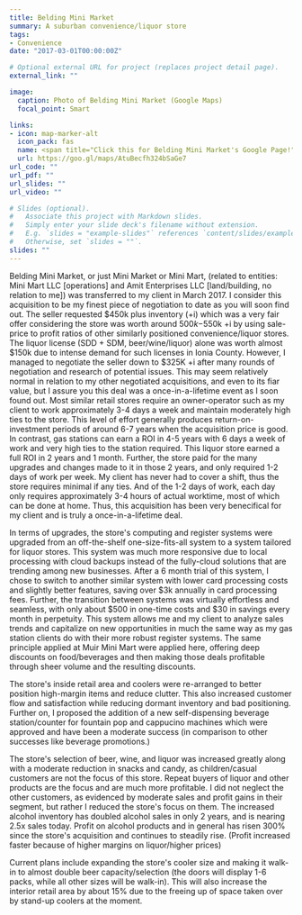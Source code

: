 ```yaml
---
title: Belding Mini Market
summary: A suburban convenience/liquor store
tags:
- Convenience
date: "2017-03-01T00:00:00Z"

# Optional external URL for project (replaces project detail page).
external_link: ""

image:
  caption: Photo of Belding Mini Market (Google Maps)
  focal_point: Smart

links:
- icon: map-marker-alt
  icon_pack: fas
  name: <span title="Click this for Belding Mini Market's Google Page!">Google Maps</span>
  url: https://goo.gl/maps/AtuBecfh324bSaGe7
url_code: ""
url_pdf: ""
url_slides: ""
url_video: ""

# Slides (optional).
#   Associate this project with Markdown slides.
#   Simply enter your slide deck's filename without extension.
#   E.g. `slides = "example-slides"` references `content/slides/example-slides.md`.
#   Otherwise, set `slides = ""`.
slides: ""
---
```


Belding Mini Market, or just Mini Market or Mini Mart, (related to entities: Mini Mart LLC \[operations] and Amit Enterprises LLC \[land/building, no relation to me]) was transferred to my client in March 2017. I consider this acquisition to be my finest piece of negotiation to date as you will soon find out. The seller requested $450k plus inventory (+i) which was a very fair offer considering the store was worth around $500k-$550k +i by using sale-price to profit ratios of other similarly positioned convenience/liquor stores. The liquor license (SDD + SDM, beer/wine/liquor) alone was worth almost $150k due to intense demand for such licenses in Ionia County. However, I managed to negotiate the seller down to $325K +i after many rounds of negotiation and research of potential issues. This may seem relatively normal in relation to my other negotiated acquisitions, and even to its fiar value, but I assure you this deal was a once-in-a-lifetime event as I soon found out. Most similar retail stores require an owner-operator such as my client to work approximately 3-4 days a week and maintain moderately high ties to the store. This level of effort generally produces return-on-investment periods of around 6-7 years when the acquisition price is good. In contrast, gas stations can earn a ROI in 4-5 years with 6 days a week of work and very high ties to the station required. This liquor store earned a full ROI in 2 years and 1 month. Further, the store paid for the many upgrades and changes made to it in those 2 years, and only required 1-2 days of work per week. My client has never had to cover a shift, thus the store requires minimal if any ties. And of the 1-2 days of work, each day only requires approximately 3-4 hours of actual worktime, most of which can be done at home. Thus, this acquisition has been very benecifical for my client and is truly a once-in-a-lifetime deal.

In terms of upgrades, the store's computing and register systems were upgraded from an off-the-shelf one-size-fits-all system to a system tailored for liquor stores. This system was much more responsive due to local processing with cloud backups instead of the fully-cloud solutions that are trending among new businesses. After a 6 month trial of this system, I chose to switch to another similar system with lower card processing costs and slightly better features, saving over $3k annually in card processing fees. Further, the transition between systems was virtually effortless and seamless, with only about $500 in one-time costs and $30 in savings every month in perpetuity. This system allows me and my client to analyze sales trends and capitalize on new opportunities in much the same way as my gas station clients do with their more robust register systems. The same principle applied at Muir Mini Mart were applied here, offering deep discounts on food/beverages and then making those deals profitable through sheer volume and the resulting discounts.

The store's inside retail area and coolers were re-arranged to better position high-margin items and reduce clutter. This also increased customer flow and satisfaction while reducing dormant inventory and bad positioning. Further on, I proposed the addition of a new self-dispensing beverage station/counter for fountain pop and cappucino machines which were approved and have been a moderate success (in comparison to other successes like beverage promotions.)

The store's selection of beer, wine, and liquor was increased greatly along with a moderate reduction in snacks and candy, as children/casual customers are not the focus of this store. Repeat buyers of liquor and other products are the focus and are much more profitable. I did not neglect the other customers, as evidenced by moderate sales and profit gains in their segment, but rather I reduced the store's focus on them. The increased alcohol inventory has doubled alcohol sales in only 2 years, and is nearing 2.5x sales today. Profit on alcohol products and in general has risen 300% since the store's acquisition and continues to steadily rise. (Profit increased faster because of higher margins on liquor/higher prices)

Current plans include expanding the store's cooler size and making it walk-in to almost double beer capacity/selection (the doors will display 1-6 packs, while all other sizes will be walk-in). This will also increase the interior retail area by about 15% due to the freeing up of space taken over by stand-up coolers at the moment.
